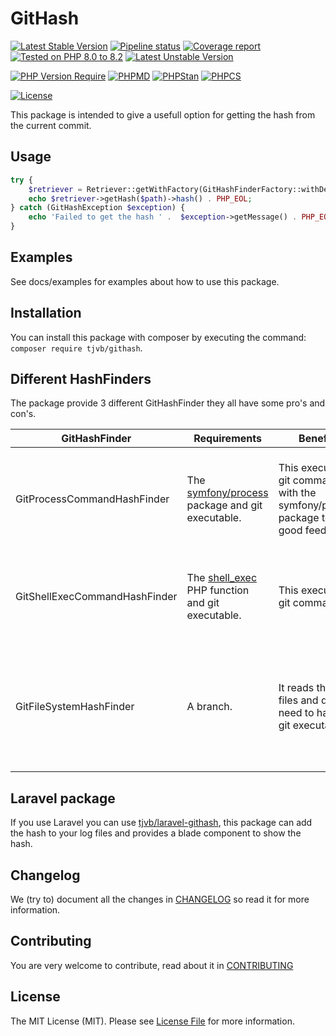 # GitHash


[![Latest Stable Version](http://poser.pugx.org/tjvb/githash/v)](https://packagist.org/packages/tjvb/githash)
[![Pipeline status](https://gitlab.com/tjvb/githash/badges/master/pipeline.svg)](https://gitlab.com/tjvb/githash/-/pipelines?page=1&scope=all&ref=master)
[![Coverage report](https://gitlab.com/tjvb/githash/badges/master/coverage.svg)](https://gitlab.com/tjvb/githash/-/pipelines?page=1&scope=all&ref=master)
[![Tested on PHP 8.0 to 8.2](https://img.shields.io/badge/Tested%20on-PHP%208.0%20|%208.1%20|%208.2-brightgreen.svg?maxAge=2419200)](https://gitlab.com/tjvb/githash/-/pipelines?page=1&scope=all&ref=master)
[![Latest Unstable Version](http://poser.pugx.org/tjvb/githash/v/unstable)](https://packagist.org/packages/tjvb/githash)


[![PHP Version Require](http://poser.pugx.org/tjvb/githash/require/php)](https://packagist.org/packages/tjvb/githash)
[![PHPMD](https://img.shields.io/badge/PHPMD-checked-brightgreen.svg)](https://gitlab.com/tjvb/githash/-/blob/master/phpmd.xml.dist)
[![PHPStan](https://img.shields.io/badge/PHPStan-checked-brightgreen.svg)](https://gitlab.com/tjvb/githash/-/blob/master/phpstan.neon.dist)
[![PHPCS](https://img.shields.io/badge/PHPCS-PSR12-brightgreen.svg)](https://gitlab.com/tjvb/githash/-/blob/master/phpcs.xml.dist)


[![License](http://poser.pugx.org/tjvb/githash/license)](https://packagist.org/packages/tjvb/githash)

This package is intended to give a usefull option for getting the hash from the current commit.

## Usage
```php
try {
    $retriever = Retriever::getWithFactory(GitHashFinderFactory::withDefaultFinders());
    echo $retriever->getHash($path)->hash() . PHP_EOL;
} catch (GitHashException $exception) {
    echo 'Failed to get the hash ' .  $exception->getMessage() . PHP_EOL;
}
```

## Examples
See docs/examples for examples about how to use this package.


## Installation
You can install this package with composer by executing the command: `composer require tjvb/githash`.

## Different HashFinders

The package provide 3 different GitHashFinder they all have some pro's and con's.

| GitHashFinder | Requirements | Benefits | Cons|
| --- | --- | --- | --- |
| GitProcessCommandHashFinder | The [symfony/process](https://packagist.org/packages/symfony/process) package and git executable. | This execute the git commands with the symfony/process package to get good feedback. | You need to install this package and have the git command available. |
| GitShellExecCommandHashFinder | The [shell_exec](https://www.php.net/shell_exec) PHP function and git executable. | This execute the git commands. | You need to have shell_exec and the git command available. |
| GitFileSystemHashFinder | A branch. | It reads the git files and doesn't need to have a git executable. | The repository need to have a branch, it doesn't work with a detached head. |

## Laravel package
If you use Laravel you can use [tjvb/laravel-githash](https://gitlab.com/tjvb/laravel-githash), this package can add the hash to your log files and provides a blade component to show the hash.

## Changelog
We (try to) document all the changes in [CHANGELOG](CHANGELOG.md) so read it for more information.

## Contributing
You are very welcome to contribute, read about it in [CONTRIBUTING](CONTRIBUTING.md)

## License
The MIT License (MIT). Please see [License File](LICENSE.md) for more information.

